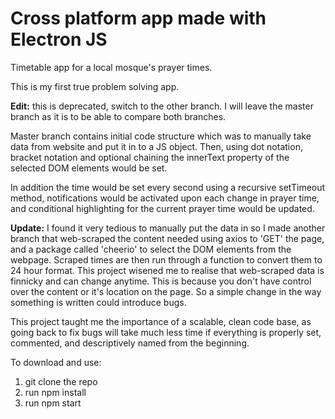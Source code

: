 # Cross platform app made with Electron JS
Timetable app for a local mosque's prayer times.

This is my first true problem solving app.

**Edit:** this is deprecated, switch to the other branch. I will leave the master branch as it is to be able to compare both branches.

Master branch contains initial code structure which was to manually take data from website and put it in to a JS object. Then, using dot notation, bracket notation and optional chaining
the innerText property of the selected DOM elements would be set. 

In addition the time would be set every second using a recursive setTimeout method, notifications would be activated upon each change in prayer time, and conditional highlighting for the current prayer time would be updated.

**Update:** I found it very tedious to manually put the data in so I made another branch that web-scraped the content needed using axios to 'GET' the page, and a package called 'cheerio' to select the DOM elements from the webpage. Scraped times are then run through a function to convert them to 24 hour format. 
This project wisened me to realise that web-scraped data is finnicky and can change anytime. This is because you don't have control over the content or it's location on the page. So a simple change in the way something is written could introduce bugs.

This project taught me the importance of a scalable, clean code base, as going back to fix bugs will take much less time if everything is properly set, commented, and descriptively named from the beginning.


To download and use:

1. git clone the repo
2. run npm install
3. run npm start
